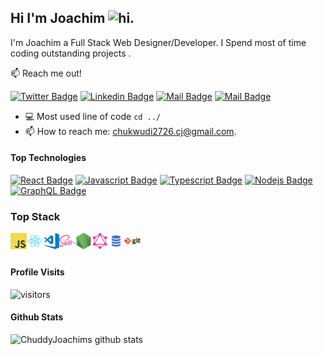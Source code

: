 ## Hi I'm Joachim <img src="https://user-images.githubusercontent.com/1303154/88677602-1635ba80-d120-11ea-84d8-d263ba5fc3c0.gif" width="px" alt="hi">.

I'm Joachim a Full Stack Web Designer/Developer. I Spend most of time coding outstanding projects .

:mailbox: Reach me out!

[![Twitter Badge](https://img.shields.io/badge/-@chuddyjoachim-1ca0f1?style=flat&labelColor=1ca0f1&logo=twitter&logoColor=white&link=https://twitter.com/chuddyjoachim)](https://twitter.com/chuddyjoachim) 
[![Linkedin Badge](https://img.shields.io/badge/-JoachimChikezie-0e76a8?style=flat&labelColor=0e76a8&logo=linkedin&logoColor=white)](https://www.linkedin.com/in/chuddyjoachim/) [![Mail Badge](https://img.shields.io/badge/-@ChuddyJoachim-e84393?style=flat&labelColor=e84393&logo=instagram&logoColor=white)](https://www.instagram.com/chuddyjoachim/) [![Mail Badge](https://img.shields.io/badge/-JoachimChikezie-c0392b?style=flat&labelColor=c0392b&logo=gmail&logoColor=white)](mailto:chukwudi2726.cjs@gmail.com)

<!-- TODO: Add last video link -->

- :computer: Most used line of code `cd ../`
- 📫 How to reach me: chukwudi2726.cj@gmail.com.

#### Top Technologies

<!-- TODO: Make technologies links takes you to repositories -->

[![React Badge](https://img.shields.io/badge/-React-000?style=for-the-badge&labelColor=black&logo=react&logoColor=61DBFB)](#) [![Javascript Badge](https://img.shields.io/badge/-Javascript-000?style=for-the-badge&labelColor=black&logo=javascript&logoColor=F0DB4F)](#) [![Typescript Badge](https://img.shields.io/badge/-Typescript-000?style=for-the-badge&labelColor=black&logo=typescript&logoColor=007acc)](#) [![Nodejs Badge](https://img.shields.io/badge/-Nodejs-000?style=for-the-badge&labelColor=black&logo=node.js&logoColor=3C873A)](#) [![GraphQL Badge](https://img.shields.io/badge/-GraphQl-000?style=for-the-badge&labelColor=black&logo=node.js&logoColor=e535ab)](#)

### Top Stack

<img align="left" alt="JavaScript" width="26px" src="https://raw.githubusercontent.com/github/explore/80688e429a7d4ef2fca1e82350fe8e3517d3494d/topics/javascript/javascript.png" />

<img align="left" alt="React" width="26px" src="https://raw.githubusercontent.com/github/explore/80688e429a7d4ef2fca1e82350fe8e3517d3494d/topics/react/react.png" />

<img align="left" alt="Visual Studio Code" width="26px" src="https://raw.githubusercontent.com/github/explore/80688e429a7d4ef2fca1e82350fe8e3517d3494d/topics/visual-studio-code/visual-studio-code.png" />

<img align="left" alt="Sass" width="26px" src="https://raw.githubusercontent.com/github/explore/80688e429a7d4ef2fca1e82350fe8e3517d3494d/topics/sass/sass.png" />

<img align="left" alt="Node.js" width="26px" src="https://raw.githubusercontent.com/github/explore/80688e429a7d4ef2fca1e82350fe8e3517d3494d/topics/nodejs/nodejs.png" />

<img align="left" alt="GraphQL" width="26px" src="https://raw.githubusercontent.com/github/explore/80688e429a7d4ef2fca1e82350fe8e3517d3494d/topics/graphql/graphql.png" />


<img align="left" alt="SQL" width="26px" src="https://raw.githubusercontent.com/github/explore/80688e429a7d4ef2fca1e82350fe8e3517d3494d/topics/sql/sql.png" />


<img align="left" alt="Git" width="26px" src="https://raw.githubusercontent.com/github/explore/80688e429a7d4ef2fca1e82350fe8e3517d3494d/topics/git/git.png" />

<br />
<br />


#### Profile Visits 

![visitors](https://visitor-badge.glitch.me/badge?page_id=Chikezie-Joachim.Chikezie-Joachim)


#### Github Stats

![ChuddyJoachims github stats](https://github-readme-stats.vercel.app/api?username=chuddyjoachim&count_private=true&theme=dark&hide=contribs,prs)



</details>
